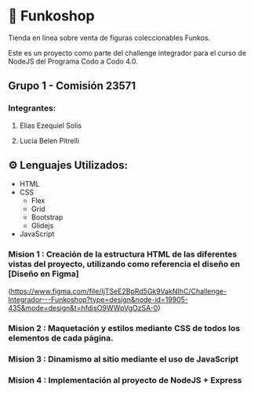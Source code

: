 # 🚀 Funkoshop

Tienda en línea sobre venta de figuras coleccionables Funkos.

Este es un proyecto como parte del challenge integrador para el curso de NodeJS del Programa Codo a Codo 4.0.

## Grupo 1 - Comisión 23571

### Integrantes:

1. Elias Ezequiel Solis

2. Lucia Belen Pitrelli
   

## ⚙️ Lenguajes Utilizados:

- HTML
- CSS
  - Flex
  - Grid
  - Bootstrap
  - Glidejs
- JavaScript

### Mision 1 : **Creación de la estructura HTML de las diferentes vistas del proyecto, utilizando como referencia el diseño en** [Diseño en Figma]
(https://www.figma.com/file/IjTSeE2BpRd5Gk9VakNIhC/Challenge-Integrador---Funkoshop?type=design&node-id=19905-435&mode=design&t=hfdjsO9WWpVgOzSA-0)

### Mision 2 : **Maquetación y estilos mediante CSS de todos los elementos de cada página.**

### Mision 3 : **Dinamismo al sitio mediante el uso de JavaScript**

### Mision 4 : **Implementación al proyecto de NodeJS + Express**


